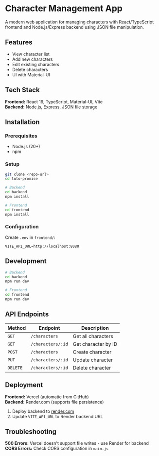 # Character Management App

A modern web application for managing characters with React/TypeScript frontend and Node.js/Express backend using JSON file manipulation.

## Features

- View character list
- Add new characters  
- Edit existing characters
- Delete characters
- UI with Material-UI

## Tech Stack

**Frontend:** React 19, TypeScript, Material-UI, Vite  
**Backend:** Node.js, Express, JSON file storage

## Installation

### Prerequisites
- Node.js (20+)
- npm

### Setup
```bash
git clone <repo-url>
cd tuto-promise

# Backend
cd backend
npm install

# Frontend  
cd frontend
npm install
```

### Configuration
Create `.env` in `frontend/`:
```env
VITE_API_URL=http://localhost:8080
```

## Development

```bash
# Backend
cd backend
npm run dev

# Frontend
cd frontend  
npm run dev
```

## API Endpoints

| Method | Endpoint | Description |
|--------|----------|-------------|
| `GET` | `/characters` | Get all characters |
| `GET` | `/characters/:id` | Get character by ID |
| `POST` | `/characters` | Create character |
| `PUT` | `/characters/:id` | Update character |
| `DELETE` | `/characters/:id` | Delete character |

## Deployment

**Frontend:** Vercel (automatic from GitHub)  
**Backend:** Render.com (supports file persistence)

1. Deploy backend to [render.com](https://render.com)
2. Update `VITE_API_URL` to Render backend URL

## Troubleshooting

**500 Errors:** Vercel doesn't support file writes - use Render for backend  
**CORS Errors:** Check CORS configuration in `main.js`
